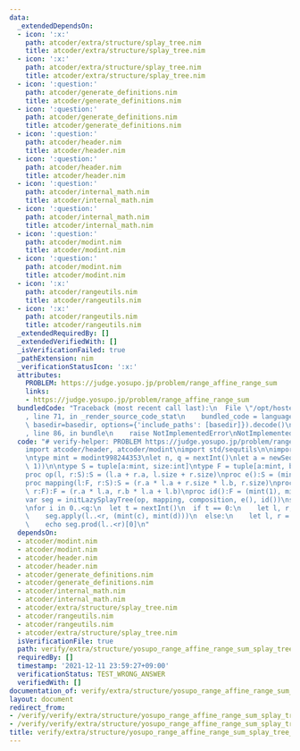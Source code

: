 ```yaml
---
data:
  _extendedDependsOn:
  - icon: ':x:'
    path: atcoder/extra/structure/splay_tree.nim
    title: atcoder/extra/structure/splay_tree.nim
  - icon: ':x:'
    path: atcoder/extra/structure/splay_tree.nim
    title: atcoder/extra/structure/splay_tree.nim
  - icon: ':question:'
    path: atcoder/generate_definitions.nim
    title: atcoder/generate_definitions.nim
  - icon: ':question:'
    path: atcoder/generate_definitions.nim
    title: atcoder/generate_definitions.nim
  - icon: ':question:'
    path: atcoder/header.nim
    title: atcoder/header.nim
  - icon: ':question:'
    path: atcoder/header.nim
    title: atcoder/header.nim
  - icon: ':question:'
    path: atcoder/internal_math.nim
    title: atcoder/internal_math.nim
  - icon: ':question:'
    path: atcoder/internal_math.nim
    title: atcoder/internal_math.nim
  - icon: ':question:'
    path: atcoder/modint.nim
    title: atcoder/modint.nim
  - icon: ':question:'
    path: atcoder/modint.nim
    title: atcoder/modint.nim
  - icon: ':x:'
    path: atcoder/rangeutils.nim
    title: atcoder/rangeutils.nim
  - icon: ':x:'
    path: atcoder/rangeutils.nim
    title: atcoder/rangeutils.nim
  _extendedRequiredBy: []
  _extendedVerifiedWith: []
  _isVerificationFailed: true
  _pathExtension: nim
  _verificationStatusIcon: ':x:'
  attributes:
    PROBLEM: https://judge.yosupo.jp/problem/range_affine_range_sum
    links:
    - https://judge.yosupo.jp/problem/range_affine_range_sum
  bundledCode: "Traceback (most recent call last):\n  File \"/opt/hostedtoolcache/Python/3.10.1/x64/lib/python3.10/site-packages/onlinejudge_verify/documentation/build.py\"\
    , line 71, in _render_source_code_stat\n    bundled_code = language.bundle(stat.path,\
    \ basedir=basedir, options={'include_paths': [basedir]}).decode()\n  File \"/opt/hostedtoolcache/Python/3.10.1/x64/lib/python3.10/site-packages/onlinejudge_verify/languages/nim.py\"\
    , line 86, in bundle\n    raise NotImplementedError\nNotImplementedError\n"
  code: "# verify-helper: PROBLEM https://judge.yosupo.jp/problem/range_affine_range_sum\n\
    import atcoder/header, atcoder/modint\nimport std/sequtils\n\nimport atcoder/extra/structure/splay_tree\n\
    \ntype mint = modint998244353\nlet n, q = nextInt()\nlet a = newSeqWith(n, (mint(nextInt()),\
    \ 1))\n\ntype S = tuple[a:mint, size:int]\ntype F = tuple[a:mint, b:mint]\n\n\
    proc op(l, r:S):S = (l.a + r.a, l.size + r.size)\nproc e():S = (mint(0), 0)\n\
    proc mapping(l:F, r:S):S = (r.a * l.a + r.size * l.b, r.size)\nproc composition(l,\
    \ r:F):F = (r.a * l.a, r.b * l.a + l.b)\nproc id():F = (mint(1), mint(0))\n\n\
    var seg = initLazySplayTree(op, mapping, composition, e(), id())\nseg.build(a)\n\
    \nfor i in 0..<q:\n  let t = nextInt()\n  if t == 0:\n    let l, r, c, d = nextInt()\n\
    \    seg.apply(l..<r, (mint(c), mint(d)))\n  else:\n    let l, r = nextInt()\n\
    \    echo seg.prod(l..<r)[0]\n"
  dependsOn:
  - atcoder/modint.nim
  - atcoder/modint.nim
  - atcoder/header.nim
  - atcoder/header.nim
  - atcoder/generate_definitions.nim
  - atcoder/generate_definitions.nim
  - atcoder/internal_math.nim
  - atcoder/internal_math.nim
  - atcoder/extra/structure/splay_tree.nim
  - atcoder/rangeutils.nim
  - atcoder/rangeutils.nim
  - atcoder/extra/structure/splay_tree.nim
  isVerificationFile: true
  path: verify/extra/structure/yosupo_range_affine_range_sum_splay_tree_test.nim
  requiredBy: []
  timestamp: '2021-12-11 23:59:27+09:00'
  verificationStatus: TEST_WRONG_ANSWER
  verifiedWith: []
documentation_of: verify/extra/structure/yosupo_range_affine_range_sum_splay_tree_test.nim
layout: document
redirect_from:
- /verify/verify/extra/structure/yosupo_range_affine_range_sum_splay_tree_test.nim
- /verify/verify/extra/structure/yosupo_range_affine_range_sum_splay_tree_test.nim.html
title: verify/extra/structure/yosupo_range_affine_range_sum_splay_tree_test.nim
---
```

